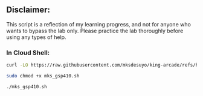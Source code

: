 ## Disclaimer:

This script is a reflection of my learning progress, and not for anyone who wants to bypass the lab only. Please practice the lab thoroughly before using any types of help.

### In Cloud Shell:

```bash
curl -LO https://raw.githubusercontent.com/mksdesuyo/king-arcade/refs/heads/main/Fundamentals%20of%20Cloud%20Logging%20%7C%20GSP610/mks_gsp610.sh

sudo chmod +x mks_gsp410.sh

./mks_gsp410.sh
```